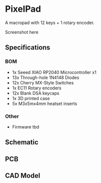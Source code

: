 # PixelPad

A macropad with 12 keys + 1 rotary encoder.

Screenshot here

## Specifications

### BOM

- 1x Seeed XIAO RP2040 Microcontroller x1
- 13x Through-hole 1N4148 Diodes
- 12x Cherry MX-Style Switches
- 1x EC11 Rotary encoders
- 12x Blank DSA keycaps
- 1x 3D printed case
- 5x M3x5mx4mm heatset inserts

### Other

- Firmware tbd

## Schematic

## PCB

## CAD Model
